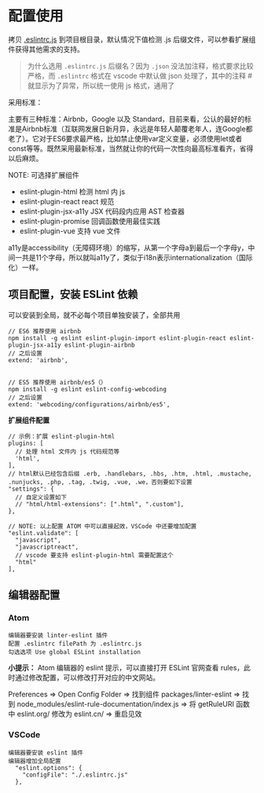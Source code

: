 
# 配置使用

拷贝 [.eslintrc.js](../.eslintrc.js) 到项目根目录，默认情况下值检测 .js 后缀文件，可以参看扩展组件获得其他需求的支持。

> 为什么选用 `.eslintrc.js` 后缀名？因为 `.json` 没法加注释，格式要求比较严格，而 `.eslintrc` 格式在 vscode 中默认做 json 处理了，其中的注释 # 就显示为了异常，所以统一使用 js 格式，通用了

采用标准：

主要有三种标准：Airbnb，Google 以及 Standard，目前来看，公认的最好的标准是Airbnb标准（互联网发展日新月异，永远是年轻人颠覆老年人，连Google都老了）。它对于ES6要求最严格，比如禁止使用var定义变量，必须使用let或者const等等。既然采用最新标准，当然就让你的代码一次性向最高标准看齐，省得以后麻烦。

NOTE: 可选择扩展组件

- eslint-plugin-html  检测 html 内 js
- eslint-plugin-react react 规范
- eslint-plugin-jsx-a11y JSX 代码段内应用 AST 检查器
- eslint-plugin-promise 回调函数使用最佳实践
- eslint-plugin-vue 支持 vue 文件

a11y是accessibility（无障碍环境）的缩写，从第一个字母a到最后一个字母y，中间一共是11个字母，所以就叫a11y了，类似于i18n表示internationalization（国际化）一样。

## 项目配置，安装 ESLint 依赖

可以安装到全局，就不必每个项目单独安装了，全部共用

```
// ES6 推荐使用 airbnb
npm install -g eslint eslint-plugin-import eslint-plugin-react eslint-plugin-jsx-a11y eslint-plugin-airbnb
// 之后设置
extend: 'airbnb',


// ES5 推荐使用 airbnb/es5（）
npm install -g eslint eslint-config-webcoding
// 之后设置
extend: 'webcoding/configurations/airbnb/es5',
```

**扩展组件配置**

```
// 示例：扩展 eslint-plugin-html
plugins: [
  // 处理 html 文件内 js 代码规范等
  'html',
],
// html默认已经包含后缀 .erb, .handlebars, .hbs, .htm, .html, .mustache, .nunjucks, .php, .tag, .twig, .vue, .we，否则要如下设置
"settings": {
  // 自定义设置如下
  // "html/html-extensions": [".html", ".custom"],
},

// NOTE: 以上配置 ATOM 中可以直接起效，VSCode 中还要增加配置
"eslint.validate": [
  "javascript",
  "javascriptreact",
  // vscode 要支持 eslint-plugin-html 需要配置这个
  "html"
],
```


## 编辑器配置

### Atom

```
编辑器要安装 linter-eslint 插件
配置 .eslintrc filePath 为 .eslintrc.js
勾选选项 Use global ESLint installation
```

**小提示：** Atom 编辑器的 eslint 提示，可以直接打开 ESLint 官网查看 rules，此时通过修改配置，可以修改打开对应的中文网站。

Preferences => Open Config Folder => 找到组件  packages/linter-eslint
            => 找到 node_modules/eslint-rule-documentation/index.js
            => 将 getRuleURI 函数中 eslint.org/ 修改为 eslint.cn/
            => 重启见效


### VSCode

```
编辑器要安装 eslint 插件
编辑器增加全局配置
  "eslint.options": {
    "configFile": "./.eslintrc.js"
  },
```
